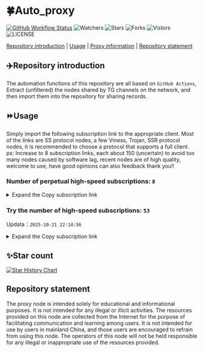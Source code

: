 # 🍀Auto_proxy
[![GitHub Workflow Status](https://img.shields.io/github/actions/workflow/status/PangTouY00/Auto_proxy/main.yml?branch=main)](https://github.com/PangTouY00/Auto_proxy/actions/workflows/main.yml?branch=main) 
![Watchers](https://img.shields.io/github/watchers/w1770946466/Auto_proxy) ![Stars](https://img.shields.io/github/stars/PangTouY00/Auto_proxy) ![Forks](https://img.shields.io/github/forks/w1770946466/Auto_proxy) ![Vistors](https://visitor-badge.laobi.icu/badge?page_id=PangTouY00.Auto_proxy) ![LICENSE](https://img.shields.io/badge/license-CC%20BY--SA%204.0-green.svg)

[Repository introduction](https://github.com/PangTouY00/Auto_proxy#Repositoryintroduction) | [Usage](https://github.com/PangTouY00/Auto_proxy#Usage) | [Proxy information](https://github.com/PangTouY00/Auto_proxy#Proxyinformation) | [Repository statement](https://github.com/PangTouY00/Auto_proxy#Repositorystatement)

## ✈️Repository introduction
The automation functions of this repository are all based on `GitHub Actions`,
Extract (unfiltered) the nodes shared by TG channels on the network, and then import them into the repository for sharing records.

## ⏩Usage
Simply import the following subscription link to the appropriate client. Most of the links are SS protocol nodes, a few Vmess, Trojan, SSR protocol nodes, it is recommended to choose a protocol that supports a full client.
ps: Increase to 8 subscription links, each about 150 (uncertain) to avoid too many nodes caused by software lag, recent nodes are of high quality, welcome to use, have good opinions can also feedback thank you!!

### Number of perpetual high-speed subscriptions: `8`

<details>
  <summary>Expand the Copy subscription link</summary>

  
- [Multiprotocol Base64 encoding](https://raw.githubusercontent.com/PangTouY00/Auto_proxy/main/Long_term_subscription1)
`https://raw.githubusercontent.com/PangTouY00/Auto_proxy/main/Long_term_subscription_num`
`Total number of merge nodes: 316`

- [Multiprotocol Base64 encoding](https://raw.githubusercontent.com/PangTouY00/Auto_proxy/main/Long_term_subscription1)
`https://raw.githubusercontent.com/PangTouY00/Auto_proxy/main/Long_term_subscription1`
`Total number of merge nodes: 40`

- [Multiprotocol Base64 encoding](https://raw.githubusercontent.com/PangTouY00/Auto_proxy/main/Long_term_subscription2)
`https://raw.githubusercontent.com/PangTouY00/Auto_proxy/main/Long_term_subscription2`
`Total number of merge nodes: 40`

- [Multiprotocol Base64 encoding](https://raw.githubusercontent.com/PangTouY00/Auto_proxy/main/Long_term_subscription3)
`https://raw.githubusercontent.com/PangTouY00/Auto_proxy/main/Long_term_subscription3`
`Total number of merge nodes: 40`

- [Multiprotocol Base64 encoding](https://raw.githubusercontent.com/PangTouY00/Auto_proxy/main/Long_term_subscription4)
`https://raw.githubusercontent.com/PangTouY00/Auto_proxy/main/Long_term_subscription4`
`Total number of merge nodes: 40`

- [Multiprotocol Base64 encoding](https://raw.githubusercontent.comPangTouY00/Auto_proxy/main/Long_term_subscription5)
`https://raw.githubusercontent.com/PangTouY00/Auto_proxy/main/Long_term_subscription5`
`Total number of merge nodes: 40`

- [Multiprotocol Base64 encoding](https://raw.githubusercontent.com/PangTouY00/Auto_proxy/main/Long_term_subscription6)
`https://raw.githubusercontent.com/PangTouY00/Auto_proxy/main/Long_term_subscription6`
`Total number of merge nodes: 40`

- [Multiprotocol Base64 encoding](https://raw.githubusercontent.com/PangTouY00/Auto_proxy/main/Long_term_subscription7)
`https://raw.githubusercontent.com/PangTouY00/Auto_proxy/main/Long_term_subscription7`
`Total number of merge nodes: 40`

- [Multiprotocol Base64 encoding](https://raw.githubusercontent.com/PangTouY00/Auto_proxy/main/Long_term_subscription8)
`https://raw.githubusercontent.com/PangTouY00/Auto_proxy/main/Long_term_subscription8`
`Total number of merge nodes: 36`

- [Clash subscription](https://raw.githubusercontent.com/PangTouY00/Auto_proxy/main/Long_term_subscription2.yaml)
`https://raw.githubusercontent.com/PangTouY00/Auto_proxy/main/Long_term_subscription1.yaml`


- [Clash subscription](https://raw.githubusercontent.com/PangTouY00/Auto_proxy/main/Long_term_subscription2.yaml)
`https://raw.githubusercontent.com/PangTouY00/Auto_proxy/main/Long_term_subscription2.yaml`


- [Clash subscription](https://raw.githubusercontent.com/PangTouY00/Auto_proxy/main/Long_term_subscription3.yaml)
`https://raw.githubusercontent.com/PangTouY00/Auto_proxy/main/Long_term_subscription3.yaml`
  
</details>

### Try the number of high-speed subscriptions: `53`
Updata：`2025-10-21 22:14:56`


<details>
  <summary>Expand the Copy subscription link</summary>  









































































































































































































































































































































































































































































































































































































































































































































































































































































































































































































































































































































































































































































































































































































































































































































































































































































































































































































































































































































































































































































































































































































































































































































































































































































































































































































































































































































































































































































































































































































































































































































































































































































































































































































































































































































































































































































































































































































































































































































































































































































































































































































































































































































































































































































































































































































































































































































































































































































































































































































































































































































































































































































































































































































































































































































































































































































































































































































































































































































































































































































































































































































































































































































































































































































































































































































































































































































































































































































































































































































































































































































































































































































































































































































































































































































































































































































































































































































































































































































































































































































































































































































































































































































































































































































































































































































































































































































































































































































































































































































































































































































































































































































































































































































































































































































































































































































































































































































































































































































































































































































































































































































































































































































































































































































































































































































































































































































































































































































































































































































































































































































































































































































































































































































































































































































































































































































































































































































































































































































































































































































































































































































































































































































































































































































































































































































































































































































































































































































































































































































































































































































































































































































































































































































































































































































































































































































































































































































































































































































































































































































































































































































































































































































































































































































































































































































































































































































































































































































































































































































































































































































































































































































































































































































































































































































































































































































































































































































































































































































































































































































































































































































































































































































































































































































































































































































































































































































































































































































































































































































































































































































































































































































































































































































































































































































































































































































































































































































































































































































































































































































































































































































































































































































































































































































































































































































































































































































































































































































































































































































































































































































































































































































































































































































































































































































































































































































































































































































































































































































































































































































































































































































































































































































































































































































































































































































































































































































































































































































































































































































































































































































































































































































































































































































































































































































































































































































































































































































































































































































































































































































































































































































































































































































































































































































































































































































































































































































































































































































































































































































































































































































































































































































































































































































































































































































































































































































































































































































































































































































































































































































































































































































































































































































































































































































































































































































































































































































































































































































































































































































































































































































































































































































































































































































































































































































































































































































































































































































































































































































































































































































































































































































































































































































































>Trial subscription：
`https://www.56idc.news/api/v1/client/subscribe?token=552387ff06830c03c9a45d7a41d9fda5`




>Trial subscription：
`https://sufujia.top/api/v1/client/subscribe?token=e354a70d93f244b5ea85e668a4e37c25`




>Trial subscription：
`https://dyxixi001.xxssx.cn/api/v1/client/subscribe?token=f61f01025c6cdcc8b4755a79b81e7eac`




>Trial subscription：
`https://yywhale.com/api/v1/client/subscribe?token=e26c8ef2de76b9ea297842624575163e`




>Trial subscription：
`https://fs.v2rayse.com/share/20251021/x5kulto5h6.txt`




>Trial subscription：
`https://tizi8.top/api/v1/client/subscribe?token=01c8d6214d87932cc77179dc6e3bb47c`




>Trial subscription：
`https://gods3.dashicn.buzz/api/v1/client/subscribe?token=c0aff934b20dcf6aad44a72a1966cf79`




>Trial subscription：
`https://syhaha.xxssx.cn/api/v1/client/subscribe?token=ba8944cfbf26348ce86e6be3789f14b3`




>Trial subscription：
`https://tsxspace.com/api/v1/client/subscribe?token=58887bead383c58db3bde212b20b9681`




>Trial subscription：
`https://a.404300.xyz/api/v1/client/subscribe?token=31f73c2ba637707030970026af9b3b55`




>Trial subscription：
`http://107.173.31.17/api/v1/client/subscribe?token=03e6b162fe34e0c53703fa5fe9a1667f`




>Trial subscription：
`https://xxx.yxt999.cn/api/v1/client/subscribe?token=b6e6123a8f980f955085e1756bfaad49`




>Trial subscription：
`https://dashuai.us/api/v1/client/subscribe?token=bbafa732be4fcb571bb123fc6666b12f`




>Trial subscription：
`https://dl.vfkum.website/api/v1/client/subscribe?token=c442fbac82307857c818745e720fc2e2`




>Trial subscription：
`https://xyjs1.sbs/api/v1/client/subscribe?token=a42c887980fa5bcd6f0e0854623386f5`




>Trial subscription：
`https://gods2.dashicn.buzz/api/v1/client/subscribe?token=71fc51f2708a358dbb3c5335d1d8baa1`




>Trial subscription：
`https://cfvpn.com/api/v1/client/subscribe?token=a108baebb9e68df41f41c680aa94b715`




>Trial subscription：
`https://jshaha.xxssx.cn/api/v1/client/subscribe?token=624d1182c1d05d5e3eec856250e4c2c7`




>Trial subscription：
`https://poiuytrewq.yxt999.cn/api/v1/client/subscribe?token=8099763b481f7492653e693d957bb4e6`




>Trial subscription：
`https://dctcc.louwangzhiyu.shop/api/v1/client/subscribe?token=b89f314252acc2989979c576a7638e41`




>Trial subscription：
`https://old-v2b.linkedton.com/api/v1/client/subscribe?token=a5c3012fef828723ddadfd651833ae3e`




>Trial subscription：
`https://jshaha.xxttx.cn/api/v1/client/subscribe?token=d56ff1d12c09e225e650bdf90f5efda5`




>Trial subscription：
`https://hjhaha.xxssx.cn/api/v1/client/subscribe?token=7dcebd4a1379bd55a82032cc5eff89c8`




>Trial subscription：
`https://hjxixi002.xxttx.cn/api/v1/client/subscribe?token=92a63c040767d2042e0c105f16246790`




>Trial subscription：
`https://a.mayi520.shop/api/v1/client/subscribe?token=60aab4e48a7c6231c3d7be6544276c47`




>Trial subscription：
`https://jsxixi001.xxssx.cn/api/v1/client/subscribe?token=7444506d33c9841bd3ccc9938e32f14f`




>Trial subscription：
`https://pro.xmyidc.com/api/v1/client/subscribe?token=516b5ba61c29718b5f5890be728f44c0`




>Trial subscription：
`https://xixixi003.hjsbssbsbsbsbs.sbs/api/v1/client/subscribe?token=56038f2b3cc12d59cbb7f09d7e37d58a`




>Trial subscription：
`https://gods1.dashicn.buzz/api/v1/client/subscribe?token=75cb2c7cb3c0c6d31709bb82fcfb2dc1`




>Trial subscription：
`https://multiserver.multiserveradelshoop.com/api/v1/client/subscribe?token=b2ad1788718fdfaa6933c7b9c341c2fa`




>Trial subscription：
`https://vaamx.louwangzhiyu.online/api/v1/client/subscribe?token=6f6a7a74c60ff6e397f0e468afdb5f18`




>Trial subscription：
`https://xyjs1.buzz/api/v1/client/subscribe?token=346dfee052f7bb4dadd3029cda91c97a`




>Trial subscription：
`https://kingfisher.top/api/v1/client/subscribe?token=09c48ca1ced8fc2c1a65cb5d130bf106`




>Trial subscription：
`https://hjxixi003.xxuux.cn/api/v1/client/subscribe?token=9f4364779ad58e7b42a2a5637a600fa9`




>Trial subscription：
`https://www.ch000zy.com/api/v1/client/subscribe?token=968a302b6ded9546835cf2e9ed6d6c29`




>Trial subscription：
`http://xxxxyyyy.njdjjxjbcbw.icu/api/v1/client/subscribe?token=7ab92c5db604f757eb24f783d1f5fb65`




>Trial subscription：
`https://www.louwangzhiyu.org/api/v1/client/subscribe?token=1f782e384ce8e4f36df80d17c93815ee`




>Trial subscription：
`https://slianvpn.top/api/v1/client/subscribe?token=9e5cef26ab846870f39a6aa106748237`




>Trial subscription：
`https://xbd.iftballs.com/api/v1/client/subscribe?token=da9d56b036222930862a39e0d3b820ad`




>Trial subscription：
`https://best.nxxbbf.com/api/v1/client/subscribe?token=b4d7eb2f4b8d8501d5ee257254ed97a3`




>Trial subscription：
`https://ylccloud.top/api/v1/client/subscribe?token=d314c0ec7ca10705cdb9182a0386bdbd`




>Trial subscription：
`https://huojian4.top/api/v1/client/subscribe?token=de3ffe018ffabc8a1c0c685d5b0b998f`




>Trial subscription：
`https://syhaha.xxttx.cn/api/v1/client/subscribe?token=c86b4547523029b3bd65a41e7f2c7553`




>Trial subscription：
`https://dyhaha.xxttx.cn/api/v1/client/subscribe?token=d598e78763254ecf3f6bb04bf8e9f682`




>Trial subscription：
`https://x2b.eans.top/api/v1/client/subscribe?token=a11a9468a48dbca0e033454ccbed2c03`




>Trial subscription：
`http://tinnyrick8888.com/api/v1/client/subscribe?token=445fdafc1e9211a8d67ff5390331d6c5`




>Trial subscription：
`https://gods4.dashicn.buzz/api/v1/client/subscribe?token=1872d08f58be6c5cf1329bfcc99d5c92`




>Trial subscription：
`https://go.yueyun.de/api/v1/client/subscribe?token=377bf3a34b2f472299aec5d24964d308`




>Trial subscription：
`https://v2.heiu.me/api/v1/client/subscribe?token=23ff86edd0a42e8e6ddea3aa2e5221ed`




>Trial subscription：
`https://56idc.news/api/v1/client/subscribe?token=45f43c2af2d04e766771ca43570a8e92`




>Trial subscription：
`https://xunyungogogo.xyz/api/v1/client/subscribe?token=ad80ff537da02f267a94c984a6b3c346`




>Trial subscription：
`https://dyhaha.xxssx.cn/api/v1/client/subscribe?token=8bb1131558a1464341fa7ba1646adb11`




>Trial subscription：
`https://slianvpn.com/api/v1/client/subscribe?token=76b275e78b56bb6a29e7753cb182f6fe`



</details>

## ✨Star count
[![Star History Chart](https://api.star-history.com/svg?repos=PangTouY00/Auto_proxy&type=Date)](https://star-history.com/#w1770946466/Auto_proxy&Date)



## Repository statement
The proxy node is intended solely for educational and informational purposes. It is not intended for any illegal or illicit activities. The resources provided on this node are collected from the Internet for the purpose of facilitating communication and learning among users. It is not intended for use by users in mainland China, and those users are encouraged to refrain from using this node. The operators of this node will not be held responsible for any illegal or inappropriate use of the resources provided.
